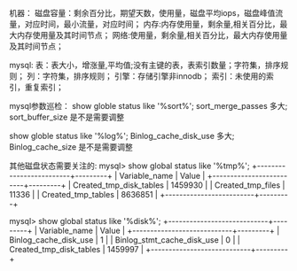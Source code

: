 机器：
磁盘容量：剩余百分比，期望天数，使用量，磁盘平均iops，磁盘峰值流量，对应时间，最小流量，对应时间；
内存:内存使用量，剩余量,相关百分比，最大内存使用量及其时间节点；
网络:使用量，剩余量,相关百分比，最大内存使用量及其时间节点；

mysql:
表：表大小，增涨量,平均值;没有主键的表，表索引数量；字符集，排序规则；
列：字符集，排序规则；
引擎：存储引擎非innodb；
索引：未使用的索引，重复索引；

mysql参数巡检：
show globle status like '%sort%';
sort_merge_passes 多大; sort_buffer_size 是不是需要调整

show globle status like '%log%';
Binlog_cache_disk_use 多大; Binlog_cache_size 是不是需要调整

其他磁盘状态需要关注的:
mysql> show global status like '%tmp%';
+-------------------------+---------+
| Variable_name           | Value   |
+-------------------------+---------+
| Created_tmp_disk_tables | 1459930 |
| Created_tmp_files       | 11336   |
| Created_tmp_tables      | 8636851 |
+-------------------------+---------+

mysql> show global status like '%disk%';
+----------------------------+---------+
| Variable_name              | Value   |
+----------------------------+---------+
| Binlog_cache_disk_use      | 1       |
| Binlog_stmt_cache_disk_use | 0       |
| Created_tmp_disk_tables    | 1459997 |
+----------------------------+---------+

